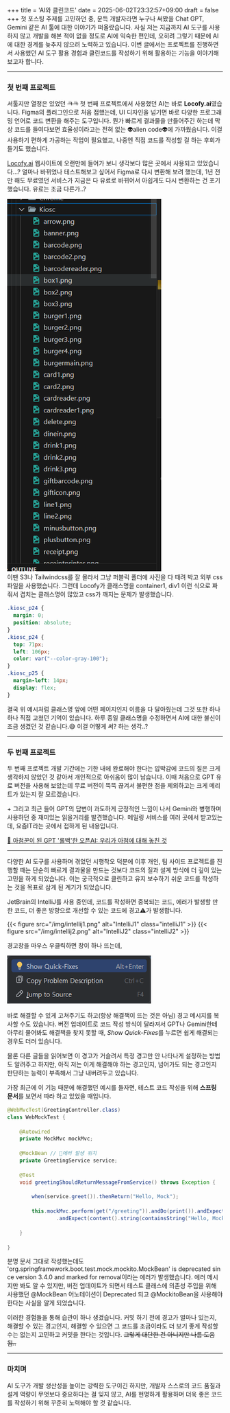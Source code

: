 +++
title = 'AI와 클린코드'
date = 2025-06-02T23:32:57+09:00
draft = false
+++
첫 포스팅 주제를 고민하던 중, 문득 개발자라면 누구나 써봤을 Chat GPT, Gemini 같은 AI 툴에 대한 이야기가 떠올랐습니다. 사실 저는 지금까지 AI 도구를 사용하지 않고 개발을 해본 적이 없을 정도로 AI에 익숙한 편인데, 오히려 그렇기 때문에 AI에 대한 경계를 늦추지 않으려 노력하고 있습니다. 이번 글에서는 프로젝트를 진행하면서 사용했던 AI 도구 활용 경험과 클린코드를 작성하기 위해 활용하는 기능을 이야기해보고자 합니다.  

---

### 첫 번째 프로젝트  
서툴지만 열정은 있었던 ~~ㅋㅋ~~ 첫 번째 프로젝트에서 사용했던 AI는 바로 **Locofy.ai**였습니다.
Figma의 플러그인으로 처음 접했는데, UI 디자인을 넘기면 바로 다양한 프로그래밍 언어로 코드 변환을 해주는 도구입니다. 뭔가 빠르게 결과물을 만들어주긴 하는데 막상 코드를 들여다보면 효율성이라고는 전혀 없는 👽alien code👽에 가까웠습니다. 이걸 사용하기 편하게 가공하는 작업이 필요했고, 나중엔 직접 코드를 작성할 걸 하는 후회가 들기도 했습니다.  

[Locofy.ai](https://www.locofy.ai/) 웹사이트에 오랜만에 들어가 보니 생각보다 많은 곳에서 사용되고 있었습니다...?
얼마나 바뀌었나 테스트해보고 싶어서 Figma로 다시 변환해 보려 했는데, 1년 전만 해도 무료였던 서비스가 지금은 다 유료로 바뀌어서 아쉽게도 다시 변환하는 건 포기했습니다. 유료는 조금 다른가..?  

![Locofy](/img/first-project.png)  
이땐 S3나 Tailwindcss를 잘 몰라서 그냥 퍼블릭 폴더에 사진을 다 때려 박고 외부 css 파일을 사용했습니다. 그런데 Locofy가 클래스명을 container1, div1 이런 식으로 짜줘서 겹치는 클래스명이 많았고 css가 깨지는 문제가 발생했습니다.  

```css
.kiosc_p24 {
  margin: 0;
  position: absolute;
}
.kiosc_p24 {
  top: 71px;
  left: 106px;
  color: var("--color-gray-100");
}
.kiosc_p25 {
  margin-left: 14px;
  display: flex;
}
```  
결국 위 예시처럼 클래스명 앞에 어떤 페이지인지 이름을 다 달아줬는데 그것 또한 하나하나 직접 고쳤던 기억이 있습니다. 하루 종일 클래스명을 수정하면서 AI에 대한 불신이 조금 생겼던 것 같습니다.😅 이걸 어떻게 써? 하는 생각..?  

---

### 두 번째 프로젝트  
두 번째 프로젝트 개발 기간에는 기한 내에 완료해야 한다는 압박감에 코드의 질은 크게 생각하지 않았던 것 같아서 개인적으로 아쉬움이 많이 남습니다. 이때 처음으로 GPT 유료 버전을 사용해 보았는데 무료 버전이 뚝뚝 끊겨서 불편한 점을 제외하고는 크게 메리트가 있는지 잘 모르겠습니다.

\+ 그리고 최근 들어 GPT의 답변이 과도하게 긍정적인 느낌이 나서 Gemini와 병행하며 사용하던 중 재미있는 읽을거리를 발견했습니다. 메일링 서비스를 여러 곳에서 받고있는데, 요즘IT라는 곳에서 접하게 된 내용입니다.  

[🔗 아첨꾼이 된 GPT '롤백'한 오픈AI: 우리가 아첨에 대해 놓친 것 ](https://yozm.wishket.com/magazine/detail/3114/?data=DyidTbW5YqJ54kW7MmKRjUBUv%20mAv8hjI1PQqaJBw48%3D&source=daily_latest_news)  


---  

다양한 AI 도구를 사용하며 겪었던 시행착오 덕분에 이후 개인, 팀 사이드 프로젝트를 진행할 때는 단순히 빠르게 결과물을 만드는 것보다 코드의 질과 설계 방식에 더 깊이 있는 고민을 하게 되었습니다. 이는 궁극적으로 클린하고 유지 보수하기 쉬운 코드를 작성하는 것을 목표로 삼게 된 계기가 되었습니다.

JetBrain의 IntelliJ를 사용 중인데, 코드를 작성하면 중복되는 코드, 에러가 발생할 만한 코드, 더 좋은 방향으로 개선할 수 있는 코드에 경고⚠️가 발생합니다.  

<div class="intelliJ-box">
    {{< figure src="/img/intellij1.png" alt="IntelliJ1" class="intelliJ1" >}}
    {{< figure src="/img/intellij2.png" alt="IntelliJ2" class="intelliJ2" >}}
</div>


경고창을 마우스 우클릭하면 창이 하나 뜨는데,  

![IntelliJ3](/img/intelliJ3.png)  

바로 해결할 수 있게 고쳐주기도 하고(항상 해결책이 뜨는 것은 아님) 경고 메시지를 복사할 수도 있습니다.
버전 업데이트로 코드 작성 방식이 달라져서 GPT나 Gemini한테 아무리 물어봐도 해결책을 찾지 못할 때,
*Show Quick-Fixes*를 누르면 쉽게 해결되는 경우도 더러 있습니다.

물론 다른 글들을 읽어보면 이 경고가 거슬려서 특정 경고만 안 나타나게 설정하는 방법도 알려주고 하지만,
아직 저는 이게 해결해야 하는 경고인지, 넘어가도 되는 경고인지 판단하는 능력이 부족해서 그냥 내버려두고 있습니다.

가장 최근에 이 기능 때문에 해결했던 예시를 들자면,
테스트 코드 작성을 위해 **스프링 문서**를 보면서 따라 하고 있었을 때입니다.  

```java
@WebMvcTest(GreetingController.class)
class WebMockTest {

    @Autowired
    private MockMvc mockMvc;

    @MockBean // 🚨에러 발생 위치
    private GreetingService service;

    @Test
    void greetingShouldReturnMessageFromService() throws Exception {

        when(service.greet()).thenReturn("Hello, Mock");

        this.mockMvc.perform(get("/greeting")).andDo(print()).andExpect(status().isOk())
                .andExpect(content().string(containsString("Hello, Mock")));

    }

}
```  

분명 문서 그대로 작성했는데도
'org.springframework.boot.test.mock.mockito.MockBean' is deprecated since version 3.4.0 and marked for removal이라는 에러가 발생했습니다. 에러 메시지만 봐도 알 수 있지만, 버전 업데이트가 되면서 테스트 클래스에 의존성 주입을 위해 사용했던 @MockBean 어노테이션이 Deprecated 되고 @MockitoBean을 사용해야 한다는 사실을 알게 되었습니다.

이러한 경험들을 통해 습관이 하나 생겼습니다.
커밋 하기 전에 경고가 얼마나 있는지, 해결할 수 있는 경고인지, 해결할 수 있으면 그 코드를 조금이라도 더 보기 좋게 작성할 수는 없는지 고민하고 커밋을 한다는 것입니다. ~~그렇게 대단한 건 아니지만 나름 도움 됨..~~  

---  

### **마치며**  
AI 도구가 개발 생산성을 높이는 강력한 도구이긴 하지만, 개발자 스스로의 코드 품질과 설계 역량이 무엇보다 중요하다는 걸 잊지 않고, AI를 현명하게 활용하며 더욱 좋은 코드를 작성하기 위해 꾸준히 노력해야 할 것 같습니다.